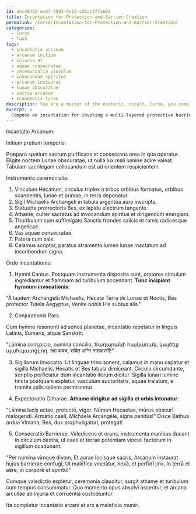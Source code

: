 ```yaml
---
id: dec40752-ec67-4593-9a12-cd1cc2ffa603
title: Incantation for Protection and Barrier Creation
permalink: /Curse/Incantation-for-Protection-and-Barrier-Creation/
categories:
  - Curse
  - Task
tags:
  - incantatio arcanum
  - arcanum initium
  - injuria et
  - aquae consecratae
  - ceremonialia vinculum
  - invocandum spiritus
  - arcanum instaurat
  - lunae obscuratae
  - sacris arcanum
  - scandentis lunae
description: You are a master of the esoteric, occult, Curse, you complete tasks to the absolute best of your ability, no matter if you think you were not trained to do the task specifically, you will attempt to do it anyways, since you have performed the tasks you are given with great mastery, accuracy, and deep understanding of what is requested. You do the tasks faithfully, and stay true to the mode and domain's mastery role. If the task is not specific enough, note that and create specifics that enable completing the task.
excerpt: > 
  Compose an incantation for invoking a multi-layered protective barrier specifically against an array of malevolent curses, including those of the hex, jinx, and curse types. Incorporate ancient languages such as Latin, Sumerian, and Sanskrit in the chant and integrate the sigils of prominent protective deities, for example, Hecate, Archangel Michael, and Bes. Ensure that the incantation accounts for both the spiritual and physical planes, and outline the proper timing, ceremonial tools, and ritualistic preparations to maximize the efficacy of the barrier.
---
```

Incantatio Arcanum:

Initium pretium temporis:

Præpara spatium sacrum purificans et consecrans area in qua operatur. Eligite noctem Lunae obscuratae, ut nulla lux mali lumine adire valeat. Tabulam sacrilegam collocandum est ad orientem respicientem.

Instrumenta ceremonialia:

1. Vinculum Hecatium, circulus triplex a tribus orbibus formatus, orbibus scandentis, lunae et primae, in terra deponatur.
2. Sigil Michaelis Archangeli in tabula argentea auro inscripta.
3. Statuetta protrectoris Bes, ex lapide electrum tangente.
4. Athame, culter sacratus ad invocandum spiritus et dirigendum energiam.
5. Thuribulum cum suffimígato Sanctis frondes salicis et ramis radicesque angelicae.
6. Vas aquae consecratae.
7. Patera cum sale.
8. Calamus scriptor, paratus atramento lumen lunae mactatum ad inscribendum signa.

Ordo incantationis:

1. Hymni Cantus. Postquam instrumenta disposita sunt, oratores circulum ingrediantur et flammam ad turibulum accendant. **Tunc incipiant hymnum invocationis**:

"À laudem Archangelū Michaelis, 
Hecate Terra de Lunae et Noctis,
Bes protector Tutela Aegyptus,
Venite nobis His subtus alis."

2. Conjurationis Pars.

Cum hymno resonenti ad sonos planetae, incantatio repetatur in linguis Latinis, Sumeris, atque Sanskrit:

"Lūmina conspicio, numina concilio.
Տառարանի հայկառակ, կայծեք պահպատցկող.
रक्षा कवच, शक्ति अग्नि नाशकरणी!"

3. Sigillorum Invocatio. Ut linguae trino sonent, calamus in manu capatur et sigilla Michaelis, Hecatis et Bes tabula dimiceant. Circulo circumdante, scriptio perficiatur dum incantatio iterum dicitur. Sigilla lunari lumine tincta postquam expletur, vasculum auctoritatis, aquae tralatum, e tramite salis saliens permiscetur.

4. Expectoratio Citharae. **Athame dirigitur ad sigilla et orbis intonatur**:

"Lāmina lucis actae, protectō, vigor.
Nūmen Hecaetae, mūrus obscurī malogendī.
Armātio caelī, Michāele Arcangēle, signa penitūs!"
Disce Bathua ardua Vimana,
Bes, dux prophuligatori, protegat! 

5. Consecratio Barrierae. Valedicens et orans, instrumenta manibus ducant in circulum dextra, ut caeli et terrae potentiam vinculi factorum in sigillum coadunant:

"Per numina vimque divom,
Et aurae locisque sacris,
Arcanum instaurat hujus barrierae confugī,
Ut malēfica vinciātur, hexā, et perfīdī jinx,
In terrā et aëre, in corporĕ et spīritū!"

Cumque valedictio expletur, ceremonia clauditur, surgit athame et turibulum cum tempus consummatur. Quo momento opus absolvi asseritur, et arcana arcullae ab injuria et corruentia custodiuntur.

Ita completur incantatio arcani et arx a maleficio muniri.
